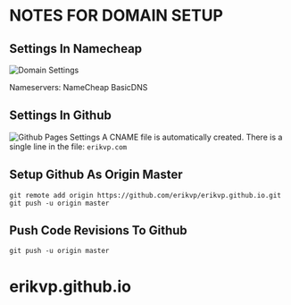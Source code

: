 # NOTES FOR DOMAIN SETUP

## Settings In Namecheap

![Domain Settings](https://github.com/erikvp/erikvp.github.io/blob/master/misc/domain.png)

Nameservers: NameCheap BasicDNS

## Settings In Github

![Github Pages Settings](https://github.com/erikvp/erikvp.github.io/blob/master/misc/github.png)
A CNAME file is automatically created. There is a single line in the file: `erikvp.com`

## Setup Github As Origin Master

`git remote add origin https://github.com/erikvp/erikvp.github.io.git`
`git push -u origin master`

## Push Code Revisions To Github

`git push -u origin master`
# erikvp.github.io
